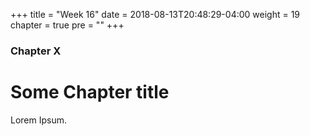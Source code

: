 +++
title = "Week 16"
date = 2018-08-13T20:48:29-04:00
weight = 19
chapter = true
pre = "<b></b>"
+++

### Chapter X

# Some Chapter title

Lorem Ipsum.